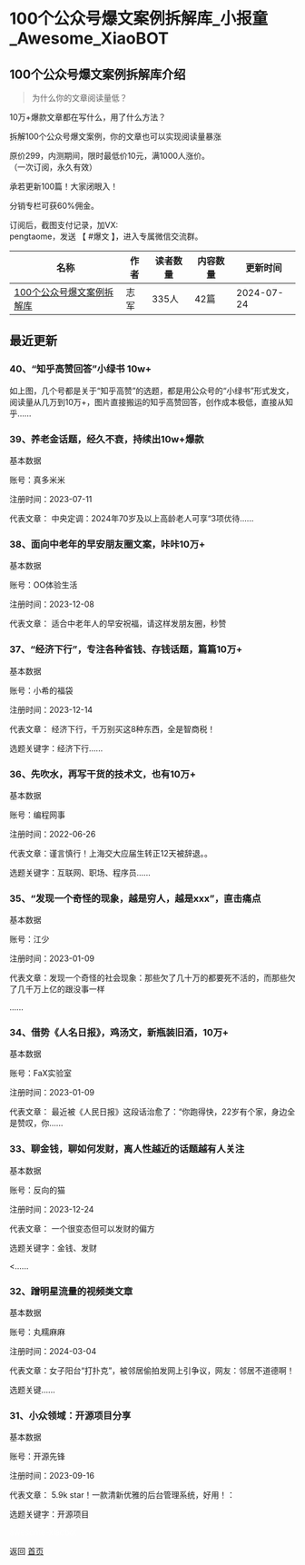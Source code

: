 # 100个公众号爆文案例拆解库_小报童_Awesome_XiaoBOT

## 100个公众号爆文案例拆解库介绍
> 为什么你的文章阅读量低？    
    
10万+爆款文章都在写什么，用了什么方法？    
    
拆解100个公众号爆文案例，你的文章也可以实现阅读量暴涨    
    
原价299，内测期间，限时最低价10元，满1000人涨价。    
（一次订阅，永久有效）    
    
承若更新100篇！大家闭眼入！    
    
分销专栏可获60%佣金。    
    
订阅后，截图支付记录，加VX:    
pengtaome，发送 【 #爆文 】，进入专属微信交流群。  
  


|名称|作者|读者数量|内容数量|更新时间|
|---|---|---|---|---|
|[100个公众号爆文案例拆解库](https://xiaobot.net/p/mediacase?refer=0b133df9-27dc-423b-8101-639049001c13)|志军|335人|42篇|2024-07-24|

## 最近更新
### 40、“知乎高赞回答”小绿书 10w+

如上图，几个号都是关于“知乎高赞”的选题，都是用公众号的“小绿书”形式发文，阅读量从几万到10万+，图片直接搬运的知乎高赞回答，创作成本极低，直接从知乎......

### 39、养老金话题，经久不衰，持续出10w+爆款

基本数据

账号：真多米米

注册时间：2023-07-11

代表文章：   中央定调：2024年70岁及以上高龄老人可享“3项优待......

### 38、面向中老年的早安朋友圈文案，咔咔10万+

基本数据

账号：OO体验生活

注册时间：2023-12-08

代表文章：  适合中老年人的早安祝福，请这样发朋友圈，秒赞

### 37、“经济下行”，专注各种省钱、存钱话题，篇篇10万+

基本数据

账号：小希的福袋

注册时间：2023-12-14

代表文章： 经济下行，千万别买这8种东西，全是智商税！

选题关键字：经济下行......

### 36、先吹水，再写干货的技术文，也有10万+

基本数据

账号：编程网事

注册时间：2022-06-26

代表文章：谨言慎行！上海交大应届生转正12天被辞退。。

选题关键字：互联网、职场、程序员......

### 35、“发现一个奇怪的现象，越是穷人，越是xxx”，直击痛点

基本数据

账号：江少

注册时间：2023-01-09

代表文章：发现一个奇怪的社会现象：那些欠了几十万的都要死不活的，而那些欠了几千万上亿的跟没事一样

......

### 34、借势《人名日报》，鸡汤文，新瓶装旧酒，10万+

基本数据

账号：FaX实验室

注册时间：2023-01-09

代表文章： 最近被《人民日报》这段话治愈了：“你跑得快，22岁有个家，身边全是赞叹，你......

### 33、聊金钱，聊如何发财，离人性越近的话题越有人关注

基本数据

账号：反向的猫

注册时间：2023-12-24

代表文章： 一个很变态但可以发财的偏方

选题关键字：金钱、发财

<......

### 32、蹭明星流量的视频类文章

基本数据

账号：丸糯麻麻

注册时间：2024-03-04

代表文章：女子阳台“打扑克”，被邻居偷拍发网上引争议，网友：邻居不道德啊！

选题关键......

### 31、小众领域：开源项目分享

基本数据

账号：开源先锋

注册时间：2023-09-16

代表文章： 5.9k star！一款清新优雅的后台管理系统，好用！：

选题关键字：开源项目


<a href="https://github.com/Reno9527/awesome-xiaobot" style="color: white; text-decoration: none;">awesome-xiaobot</a>

返回 [首页](../README.md)
